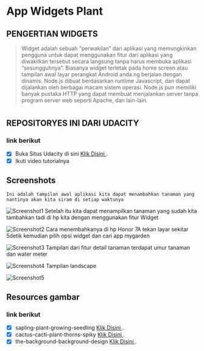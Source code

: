 
# App Widgets Plant

## PENGERTIAN WIDGETS

> Widget adalah sebuah “perwakilan” dari aplikasi yang memungkinkan pengguna untuk dapat menggunakan fitur dari aplikasi yang diwakilkan tersebut secara langsung tanpa harus membuka aplikasi “sesungguhnya”. Biasanya widget terletak pada home screen atau tampilan awal layar perangkat Android anda.ng berjalan dengan dinamis. Node.js dibuat berdasarkan runtime Javascript, dan dapat dijalankan oleh berbagai  macam sistem operasi. Node.js pun memiliki banyak pustaka HTTP yang dapat membuat menjalankan server tanpa program server web seperti Apache, dan lain-lain.

#
## REPOSITORYES INI DARI UDACITY
### link berikut
- [x] Buka Situs Udacity di sini  [Klik Disini ](https://classroom.udacity.com/courses/ud855/lessons/f133dd92-8e3c-40b9-9d9d-545498638459/concepts/98627458-72ac-45a0-94ff-bca60428ccfc).
- [x] Ikuti video tutorialnya

## Screenshots 
	Ini adalah tampilan awal aplikasi kita dapat menambahkan tanaman yang nantinya akan kita siram di setiap waktunya
> 
> 
![Screenshot1](screenshots/tambahnanaman.jpeg) 
	Setelah itu kita dapat menampilkan tanaman yang sudah kita tambahkan tadi di hp kita dengan menggunakan fitur Widget 
> 
> 
![Screenshot2](screenshots/widget1.jpeg) 
	Cara menembahkanya di hp Honor 7A tekan layar sekitar 5detik kemudian pilih opsi widget dan cari app mygarden
> 
> 
![Screenshot3](screenshots/widget2.jpeg)
	Tampilan dari fitur detail tanaman terdapat umur tanaman dan water meter 
> 
> 
![Screenshot4](screenshots/potrait.jpeg) 
	Tampilan landscape
> 
> 
![Screenshot5](screenshots/landscape.jpeg) 

## Resources gambar
### link berikut
- [x] sapling-plant-growing-seedling  [Klik Disini ](https://pixabay.com/en/sapling-plant-growing-seedling-154734/).
- [x] cactus-cacti-plant-thorns-spiky  [Klik Disini ](https://pixabay.com/en/cactus-cacti-plant-thorns-spiky-152378/).
- [x] the-background-background-design  [Klik Disini ](https://pixabay.com/en/the-background-background-design-352165/).
